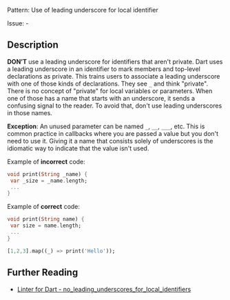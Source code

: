Pattern: Use of leading underscore for local identifier

Issue: -

## Description

**DON’T** use a leading underscore for identifiers that aren't private. Dart
uses a leading underscore in an identifier to mark members and top-level
declarations as private. This trains users to associate a leading underscore
with one of those kinds of declarations. They see `_` and think "private".
There is no concept of "private" for local variables or parameters. When one of 
those has a name that starts with an underscore, it sends a confusing signal to
the reader. To avoid that, don't use leading underscores in those names.

**Exception**: An unused parameter can be named `_`, `__`, `___`, etc. This is
common practice in callbacks where you are passed a value but you don't need
to use it. Giving it a name that consists solely of underscores is the idiomatic
way to indicate that the value isn't used.

Example of **incorrect** code:

```dart
void print(String _name) {
 var _size = _name.length;
 ...
}
```
Example of **correct** code:

```dart
void print(String name) {
 var size = name.length;
 ...
}
```


```dart
[1,2,3].map((_) => print('Hello'));
```

## Further Reading

* [Linter for Dart - no_leading_underscores_for_local_identifiers](https://dart.dev/tools/linter-rules/no_leading_underscores_for_local_identifiers)